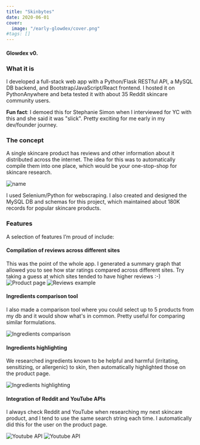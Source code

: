 ```yaml
---
title: "Skinbytes"
date: 2020-06-01
cover:
  image: "/early-glowdex/cover.png"
#tags: []
---
```

#### Glowdex v0.
### What it is
I developed a full-stack web app with a Python/Flask RESTful API, a MySQL DB backend, and Bootstrap/JavaScript/React frontend. I hosted it on PythonAnywhere and beta tested it with about 35 Reddit skincare community users.

**Fun fact**: I demoed this for Stephanie Simon when I interviewed for YC with this and she said it was "slick". Pretty exciting for me early in my dev/founder journey.

### The concept
A single skincare product has reviews and other information about it distributed across the internet. The idea for this was to automatically compile them into one place, which would be your one-stop-shop for skincare research.

![name](/early-glowdex/reviews-landing.png#center)

I used Selenium/Python for webscraping. I also created and designed the MySQL DB and schemas for this project, which maintained about 180K records for popular skincare products.

### Features
A selection of features I’m proud of include:

#### Compilation of reviews across different sites
This was the point of the whole app. I generated a summary graph that allowed you to see how star ratings compared across different sites. Try taking a guess at which sites tended to have higher reviews :-)
![Product page](/early-glowdex/reviews-2.png#center)
![Reviews example](/early-glowdex/reviews-4.png#center)

#### Ingredients comparison tool
I also made a comparison tool where you could select up to 5 products from my db and it would show what's in common. Pretty useful for comparing similar formulations.

![Ingredients comparison](/early-glowdex/reviews-7.png#center)

#### Ingredients highlighting
We researched ingredients known to be helpful and harmful (irritating, sensitizing, or allergenic) to skin, then automatically highlighted those on the product page.

![Ingredients highlighting](/early-glowdex/reviews-3.png#center)

#### Integration of Reddit and YouTube APIs
I always check Reddit and YouTube when researching my next skincare product, and I tend to use the same search string each time. I automatically did this for the user on the product page.

![Youtube API](/early-glowdex/reviews-5.png#center)
![Youtube API](/early-glowdex/reviews-6.png#center)
